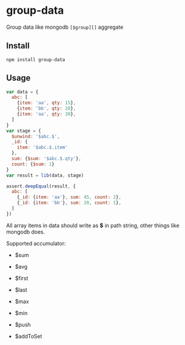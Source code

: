 # group-data
Group data like mongodb `[$group][]` aggregate

[$group]: https://docs.mongodb.com/manual/reference/operator/aggregation/group/#pipe._S_group

## Install

```
npm install group-data
```

## Usage

```javascript
var data = {
  abc: [
    {item: 'aa', qty: 15},
    {item: 'bb', qty: 20},
    {item: 'aa', qty: 30},
  ]
}
var stage = {
  $unwind: '$abc.$',
  _id: {
    item: '$abc.$.item'
  },
  sum: {$sum: '$abc.$.qty'},
  count: {$sum: 1}
}
var result = lib(data, stage)

assert.deepEqual(result, {
  abc: [
    {_id: {item: 'aa'}, sum: 45, count: 2},
    {_id: {item: 'bb'}, sum: 20, count: 1},
  ]
})
```

All array items in data should write as **$** in path string, other things like mongodb does.

Supported accumulator:

- $sum

- $avg

- $first

- $last

- $max

- $min

- $push

- $addToSet

